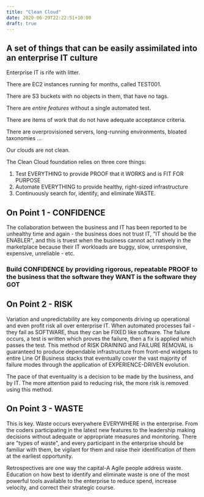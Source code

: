 ```yaml
---
title: "Clean Cloud"
date: 2020-06-29T22:22:51+10:00
draft: true
---
```


## A set of things that can be easily assimilated into an enterprise IT culture

Enterprise IT is rife with litter.

There are EC2 instances running for months, called TEST001.

There are S3 buckets with no objects in them, that have no tags.

There are _entire features_ without a single automated test.

There are items of work that do not have adequate acceptance criteria.

There are overprovisioned servers, long-running environments, bloated taxonomies ...

Our clouds are not clean.

The Clean Cloud foundation relies on three core things:

1. Test EVERYTHING to provide PROOF that it WORKS and is FIT FOR PURPOSE
2. Automate EVERYTHING to provide healthy, right-sized infrastructure
3. Continuously search for, identify, and eliminate WASTE.

## On Point 1 - CONFIDENCE

The collaboration between the business and IT has been reported to be unhealthy
time and again - the business does not trust IT, "IT should be the ENABLER", and
this is truest when the business cannot act natively in the marketplace because
their IT workloads are buggy, slow, unresponsive, expensive, unreliable - etc.

### Build CONFIDENCE by providing rigorous, repeatable PROOF to the business that the software they WANT is the software they GOT

## On Point 2 - RISK

Variation and unpredictability are key components driving up operational and even
profit risk all over enterprise IT. When automated processes fail - they fail as
SOFTWARE, thus they can be FIXED like software. The failure occurs, a test is written
which proves the failure, then a fix is applied which passes the test. This method
of RISK DRAINING and FAILURE REMOVAL is guaranteed to produce dependable infrastructure
from front-end widgets to entire Line Of Business stacks that eventually cover the
vast majority of failure modes through the application of EXPERIENCE-DRIVEN evolution.

The pace of that eventuality is a decision to be made by the business, and by IT.
The more attention paid to reducing risk, the more risk is removed using this method.

## On Point 3 - WASTE

This is key. Waste occurs everywhere EVERYWHERE in the enterprise. From the coders
participating in the latest new features to the leadership making decisions without
adequate or appropriate measures and monitoring. There are "types of waste", and
every participant in the enterprise should be familiar with them, be vigilant for them
and raise their identification of them at the earliest opportunity.

Retrospectives are one way the capital-A Agile people address waste. Education on
how best to identify and eliminate waste is one of the most powerful tools available
to the enterprise to reduce spend, increase velocity, and correct their strategic
course.

